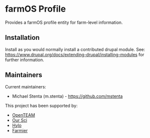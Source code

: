 # farmOS Profile

Provides a farmOS profile entity for farm-level information.

## Installation

Install as you would normally install a contributed drupal module. See:
https://www.drupal.org/docs/extending-drupal/installing-modules for further
information.

## Maintainers

Current maintainers:
* Michael Stenta (m.stenta) - https://github.com/mstenta

This project has been supported by:
* [OpenTEAM](https://openteam.community/)
* [Our Sci](https://www.our-sci.net)
* [Hylo](https://www.hylo.com)
* [Farmier](https://farmier.com)
